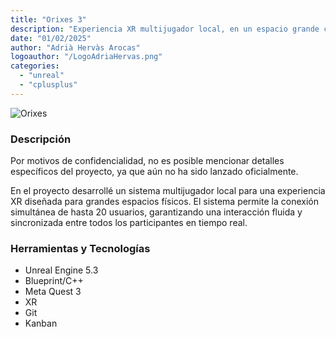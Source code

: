 ```yaml
---
title: "Orixes 3"
description: "Experiencia XR multijugador local, en un espacio grande compartido."
date: "01/02/2025"
author: "Adrià Hervàs Arocas"
logoauthor: "/LogoAdriaHervas.png"
categories:
  - "unreal"
  - "cplusplus"
---
```

![Orixes](/Orixes.webp)

### Descripción

Por motivos de confidencialidad, no es posible mencionar detalles específicos del proyecto, ya que aún no ha sido lanzado oficialmente.

En el proyecto desarrollé un sistema multijugador local para una experiencia XR diseñada para grandes espacios físicos. El sistema permite la conexión simultánea de hasta 20 usuarios, garantizando una interacción fluida y sincronizada entre todos los participantes en tiempo real.

### Herramientas y Tecnologías

- Unreal Engine 5.3
- Blueprint/C++
- Meta Quest 3
- XR
- Git
- Kanban

